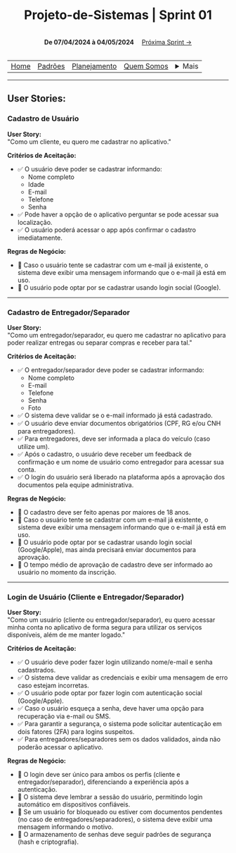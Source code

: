 <h1 align="center"> Projeto-de-Sistemas | Sprint 01</h1>


<div align="center">
    <br>
    <strong>De 07/04/2024 à 04/05/2024</strong>&#x2003;
    <a href="sprint2.md">Próxima Sprint →</a><br>
    <br>
</div>

<table align="center">
    <tr>
        <td><a href="../../README.md">Home</a></td>
        <td><a href="../defaults.md">Padrões</a></td>
        <td><a href="../plan.md">Planejamento</a></td>
        <td><a href="../us.md">Quem Somos</a></td>
        <td>
            <details style="position: relative;">
                <summary>Mais</summary>
                <ul style="position: absolute; background: transparent;">
                    <li><a href="../contact.md">Contato</a></li>
                    <li><a href="../sup.md">Suporte</a></li>
                    <li><a href="../faq.md">FAQ</a></li>
                </ul>
            </details>
        </td>
    </tr>
</table>

<hr>


## User Stories:

### Cadastro de Usuário

**User Story:**  
"Como um cliente, eu quero me cadastrar no aplicativo."

**Critérios de Aceitação:**  
- ✅ O usuário deve poder se cadastrar informando:
    - Nome completo  
    - Idade  
    - E-mail  
    - Telefone  
    - Senha  
- ✅ Pode haver a opção de o aplicativo perguntar se pode acessar sua localização.  
- ✅ O usuário poderá acessar o app após confirmar o cadastro imediatamente.  

**Regras de Negócio:**  
- 🔹 Caso o usuário tente se cadastrar com um e-mail já existente, o sistema deve exibir uma mensagem informando que o e-mail já está em uso.  
- 🔹 O usuário pode optar por se cadastrar usando login social (Google).  

---

### Cadastro de Entregador/Separador

**User Story:**  
"Como um entregador/separador, eu quero me cadastrar no aplicativo para poder realizar entregas ou separar compras e receber para tal."

**Critérios de Aceitação:**  
- ✅ O entregador/separador deve poder se cadastrar informando:
    - Nome completo  
    - E-mail  
    - Telefone  
    - Senha  
    - Foto  
- ✅ O sistema deve validar se o e-mail informado já está cadastrado.  
- ✅ O usuário deve enviar documentos obrigatórios (CPF, RG e/ou CNH para entregadores).  
- ✅ Para entregadores, deve ser informada a placa do veículo (caso utilize um).  
- ✅ Após o cadastro, o usuário deve receber um feedback de confirmação e um nome de usuário como entregador para acessar sua conta.  
- ✅ O login do usuário será liberado na plataforma após a aprovação dos documentos pela equipe administrativa.  

**Regras de Negócio:**  
- 🔹 O cadastro deve ser feito apenas por maiores de 18 anos.  
- 🔹 Caso o usuário tente se cadastrar com um e-mail já existente, o sistema deve exibir uma mensagem informando que o e-mail já está em uso.  
- 🔹 O usuário pode optar por se cadastrar usando login social (Google/Apple), mas ainda precisará enviar documentos para aprovação.  
- 🔹 O tempo médio de aprovação de cadastro deve ser informado ao usuário no momento da inscrição.  

---

### Login de Usuário (Cliente e Entregador/Separador)

**User Story:**  
"Como um usuário (cliente ou entregador/separador), eu quero acessar minha conta no aplicativo de forma segura para utilizar os serviços disponíveis, além de me manter logado."

**Critérios de Aceitação:**  
- ✅ O usuário deve poder fazer login utilizando nome/e-mail e senha cadastrados.  
- ✅ O sistema deve validar as credenciais e exibir uma mensagem de erro caso estejam incorretas.  
- ✅ O usuário pode optar por fazer login com autenticação social (Google/Apple).  
- ✅ Caso o usuário esqueça a senha, deve haver uma opção para recuperação via e-mail ou SMS.  
- ✅ Para garantir a segurança, o sistema pode solicitar autenticação em dois fatores (2FA) para logins suspeitos.  
- ✅ Para entregadores/separadores sem os dados validados, ainda não poderão acessar o aplicativo.  

**Regras de Negócio:**  
- 🔹 O login deve ser único para ambos os perfis (cliente e entregador/separador), diferenciando a experiência após a autenticação.  
- 🔹 O sistema deve lembrar a sessão do usuário, permitindo login automático em dispositivos confiáveis.  
- 🔹 Se um usuário for bloqueado ou estiver com documentos pendentes (no caso de entregadores/separadores), o sistema deve exibir uma mensagem informando o motivo.  
- 🔹 O armazenamento de senhas deve seguir padrões de segurança (hash e criptografia).  